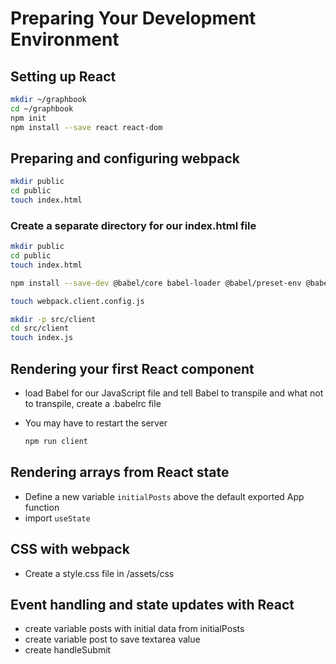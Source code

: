 
# Preparing Your Development Environment

## Setting up React

```sh
mkdir ~/graphbook
cd ~/graphbook
npm init
npm install --save react react-dom
```

## Preparing and configuring webpack

```sh
mkdir public
cd public
touch index.html
```

### Create a separate directory for our index.html file

```sh
mkdir public
cd public
touch index.html
```

```sh
npm install --save-dev @babel/core babel-loader @babel/preset-env @babel/preset-react clean-webpack-plugin css-loader file-loader html-webpack-plugin style-loader url-loader webpack webpack-cli webpack-dev-server
```

```sh
touch webpack.client.config.js
```

```sh
mkdir -p src/client
cd src/client
touch index.js
```

## Rendering your first React component

- load Babel for our JavaScript file and tell Babel to transpile and what not to transpile, create a .babelrc file
- You may have to restart the server
  
  ```sh
  npm run client
  ```

## Rendering arrays from React state
- Define a new variable ```initialPosts``` above the default exported App function
- import ```useState```

## CSS with webpack
- Create a style.css file in /assets/css

## Event handling and state updates with React
- create variable posts with initial data from initialPosts
- create variable post to save textarea value
- create handleSubmit
  

